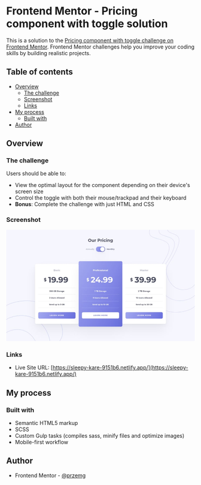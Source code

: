 # Frontend Mentor - Pricing component with toggle solution

This is a solution to the [Pricing component with toggle challenge on Frontend Mentor](https://www.frontendmentor.io/challenges/pricing-component-with-toggle-8vPwRMIC). Frontend Mentor challenges help you improve your coding skills by building realistic projects. 

## Table of contents

- [Overview](#overview)
  - [The challenge](#the-challenge)
  - [Screenshot](#screenshot)
  - [Links](#links)
- [My process](#my-process)
  - [Built with](#built-with)
- [Author](#author)

## Overview

### The challenge

Users should be able to:

- View the optimal layout for the component depending on their device's screen size
- Control the toggle with both their mouse/trackpad and their keyboard
- **Bonus**: Complete the challenge with just HTML and CSS

### Screenshot

![Solution preview to Frontend Mentor - Pricing component with toggle solution](./solution_screens/solution.jpg)

### Links

- Live Site URL: [https://sleepy-kare-9151b6.netlify.app/](https://sleepy-kare-9151b6.netlify.app/)

## My process

### Built with

- Semantic HTML5 markup
- SCSS
- Custom Gulp tasks (compiles sass, minify files and optimize images)
- Mobile-first workflow

## Author

- Frontend Mentor - [@przemg](https://www.frontendmentor.io/profile/przemg)
